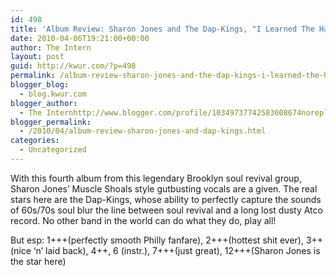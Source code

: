 ```yaml
---
id: 498
title: 'Album Review: Sharon Jones and The Dap-Kings, "I Learned The Hard Way"'
date: 2010-04-06T19:21:00+00:00
author: The Intern
layout: post
guid: http://kwur.com/?p=498
permalink: /album-review-sharon-jones-and-the-dap-kings-i-learned-the-hard-way/
blogger_blog:
  - blog.kwur.com
blogger_author:
  - The Internhttp://www.blogger.com/profile/10349737742583608674noreply@blogger.com
blogger_permalink:
  - /2010/04/album-review-sharon-jones-and-dap-kings.html
categories:
  - Uncategorized
---
```

<div class="pf-content">
  <p>
    With this fourth album from this legendary Brooklyn soul revival group, Sharon Jones’ Muscle Shoals style gutbusting vocals are a given. The real stars here are the Dap-Kings, whose ability to perfectly capture the sounds of 60s/70s soul blur the line between soul revival and a long lost dusty Atco record. No other band in the world can do what they do, play all!
  </p>
  
  <p>
    But esp: 1+++(perfectly smooth Philly fanfare), 2+++(hottest shit ever), 3++(nice ‘n’ laid back), 4++, 6 (instr.), 7+++(just great), 12+++(Sharon Jones is the star here)
  </p>
</div>